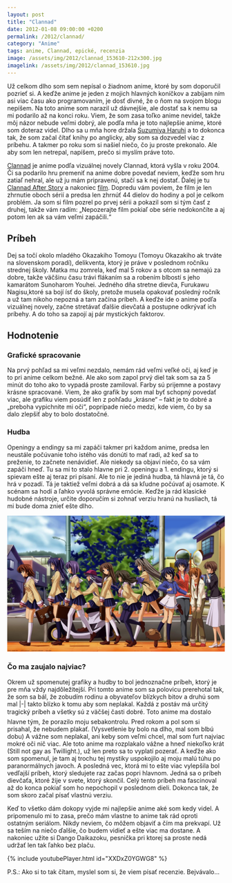 ```yaml
---
layout: post
title: "Clannad"
date: 2012-01-08 09:00:00 +0200
permalink: /2012/clannad/
category: "Anime"
tags: anime, Clannad, epické, recenzia
image: /assets/img/2012/clannad_153610-212x300.jpg
imagelink: /assets/img/2012/clannad_153610.jpg
---
```

Už celkom dlho som sem nepísal o žiadnom anime, ktoré by som doporučil pozrieť si. A keďže anime je jeden z mojich hlavných koníčkov a zabíjam ním asi viac času ako programovaním, je dosť divné, že o ňom na svojom blogu nepíšem. Na toto anime som narazil už dávnejšie, ale dostať sa k nemu sa mi podarilo až na konci roku. Viem, že som zasa toľko anime nevidel, takže môj názor nebude veľmi dobrý, ale podľa mňa je toto najlepšie anime, ktoré som doteraz videl. Dlho sa u mňa hore držala [Suzumiya Haruhi](http://anidb.net/perl-bin/animedb.pl?show=anime&aid=6367) a to dokonca tak, že som začal čítať knihy po anglicky, aby som sa dozvedel viac z príbehu. A takmer po roku som si našiel niečo, čo ju proste prekonalo. Ale aby som len netrepal, napíšem, prečo si myslím práve toto.

[Clannad](http://anidb.net/perl-bin/animedb.pl?show=anime&aid=5101) je anime podľa vizuálnej novely Clannad, ktorá vyšla v roku 2004. Či sa podarilo hru premeniť na anime dobre povedať neviem, keďže som hru zatiaľ nehral, ale už ju mám pripravenú, stačí sa k nej dostať. Ďalej je tu [Clannad After Story](http://anidb.net/perl-bin/animedb.pl?show=anime&aid=5841) a nakoniec [film](https://anidb.net/perl-bin/animedb.pl?show=anime&aid=4402). Dopredu vám poviem, že film je len zhrnutie oboch sérií a predsa len zhrnúť 44 dielov do hodiny a pol je celkom problém. Ja som si film pozrel po prvej sérii a pokazil som si tým časť z druhej, takže vám radím: „Nepozerajte film pokiaľ obe série nedokončíte a aj potom len ak sa vám veľmi zapáčili.“

## Príbeh
Dej sa točí okolo mladého Okazakiho Tomoyu (Tomoyu Okazakiho ak trváte na slovenskom poradí), delikventa, ktorý je práve v poslednom ročníku strednej školy. Matka mu zomrela, keď mal 5 rokov a s otcom sa nemajú za dobre, takže väčšinu času trávi flákaním sa a robením blbostí s jeho kamarátom Sunoharom Youhei. Jedného dňa stretne dievča, Furukawu Nagisu,ktoré sa bojí ísť do školy, pretože musela opakovať posledný ročník a už tam nikoho nepozná a tam začína príbeh. A keďže ide o anime podľa vizuálnej novely, začne stretávať ďalšie dievčatá a postupne odkrývať ich príbehy. A do toho sa zapojí aj pár mystických faktorov.

## Hodnotenie
### Grafické spracovanie
Na prvý pohľad sa mi veľmi nezdalo, nemám rád veľmi veľké oči, aj keď je to pri anime celkom bežné. Ale ako som zapol prvý diel tak som sa za 5 minút do toho ako to vypadá proste zamiloval. Farby sú prijemne a postavy krásne spracované. Viem, že ako grafik by som mal byť schopný povedať viac, ale grafiku viem posúdiť len z pohľadu „krásne“ – fakt je to dobré a „preboha vypichnite mi oči“, poprípade niečo medzi, kde viem, čo by sa dalo zlepšiť aby to bolo dostatočné.

### Hudba
Openingy a endingy sa mi zapáči takmer pri každom anime, predsa len neustále počúvanie toho istého vás donúti to mať radi, až keď sa to preženie, to začnete nenávidieť. Ale niekedy sa objaví niečo, čo sa vám zapáči hneď. Tu sa mi to stalo hlavne pri 2. openingu a 1. endingu, ktorý si spievam ešte aj teraz pri písaní. Ale to nie je jediná hudba, tá hlavná je tá, čo hrá v pozadí. Tá je taktiež veľmi dobrá a dá sa kľudne počúvať aj osamote. K scénam sa hodí a ľahko vyvolá správne emócie. Keďže ja rád klasické hudobné nástroje, určite doporučím si zohnať verziu hranú na husliach, tá mi bude doma znieť ešte dlho.

[![Wallpaper](/assets/img/2012/animepaper.netwallpaper-art-anime-clannad-off-to-school-129495-viesiu-2560x1600-5d2ca0671-1024x640.jpg)](/assets/img/2012/animepaper.netwallpaper-art-anime-clannad-off-to-school-129495-viesiu-2560x1600-5d2ca0671.jpg)

### Čo ma zaujalo najviac?
Okrem už spomenutej grafiky a hudby to bol jednoznačne príbeh, ktorý je pre mňa vždy najdôležitejší. Pri tomto anime som sa polovicu prerehotal tak, že som sa bál, že zobudím rodinu a obyvateľov blízkych bitov a druhú som mal |-| takto blízko k tomu aby som neplakal. Každá z postáv má určitý tragický príbeh a všetky sú z väčšej časti dobré. Toto anime ma dostalo hlavne tým, že porazilo moju sebakontrolu. Pred rokom a pol som si prisahal, že nebudem plakať. (Vysvetlenie by bolo na dlho, mal som blbú dobu) A vážne som neplakal, ani keby som veľmi chcel, mal som furt najviac mokré oči nič viac. Ale toto anime ma rozplakalo vážne a hneď niekoľko krát (Still not gay as Twillight.), už len preto sa to vyplatí pozerať. A keďže ako som spomenul, je tam aj trochu tej mystiky uspokojilo aj moju malú túhu po paranormálnych javoch. A posledná vec, ktorá mi to ešte viac vylepšila bol vedľajší príbeh, ktorý sledujete raz začas popri hlavnom. Jedná sa o príbeh dievčaťa, ktoré žije v svete, ktorý skončil. Celý tento príbeh ma fascinoval až do konca pokiaľ som ho nepochopil v poslednom dieli. Dokonca tak, že som skoro začal písať vlastnú verziu.

Keď to všetko dám dokopy vyjde mi najlepšie anime aké som kedy videl. A pripomenulo mi to zasa, prečo mám vlastne to anime tak rád oproti ostatným seriálom. Nikdy neviem, čo môžem objaviť a čím ma prekvapí. Už sa teším na niečo ďalšie, čo budem vidieť a ešte viac ma dostane. A nakoniec užite si Dango Daikazoku, pesnička pri ktorej sa proste nedá udržať len tak ľahko bez plaču.

{% include youtubePlayer.html id="XXDxZ0YGWG8" %}

P.S.: Ako si to tak čítam, myslel som si, že viem písať recenzie. Bejvávalo…
